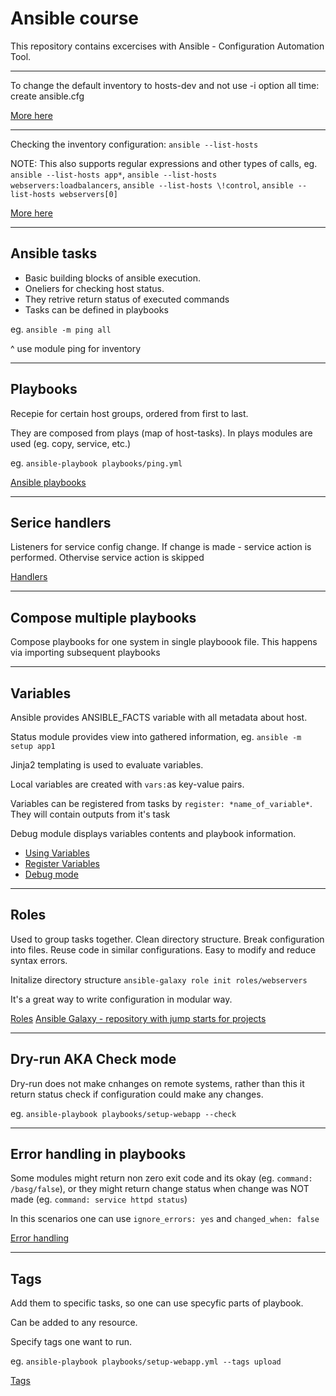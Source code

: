 # Ansible course

This repository contains excercises with Ansible - Configuration Automation Tool.

<hr>

To change the default inventory to hosts-dev and not use -i option all time: create ansible.cfg

[More here](https://docs.ansible.com/ansible/latest/reference_appendices/config.html#ansible-configuration-settings)

<hr>

Checking the inventory configuration: `ansible --list-hosts`

NOTE: This also supports regular expressions and other types of calls, eg. `ansible --list-hosts app*`, `ansible --list-hosts webservers:loadbalancers`, `ansible --list-hosts \!control`, `ansible --list-hosts webservers[0]`

[More here](https://docs.ansible.com/ansible/latest/inventory_guide/intro_patterns.html)

<hr>

## Ansible tasks

* Basic building blocks of ansible execution.
* Oneliers for checking host status.
* They retrive return status of executed commands
* Tasks can be defined in playbooks

eg. `ansible -m ping all`

^ use module ping for inventory

<hr>

## Playbooks

Recepie for certain host groups, ordered from first to last.

They are composed from plays (map of host-tasks). In plays modules are used (eg. copy, service, etc.)

eg. `ansible-playbook playbooks/ping.yml`

[Ansible playbooks](https://docs.ansible.com/ansible/latest/playbook_guide/playbooks_intro.html)

<hr>

## Serice handlers

Listeners for service config change. If change is made - service action is performed. Othervise service action is skipped

[Handlers](https://docs.ansible.com/ansible/latest/playbook_guide/playbooks_handlers.html)

<hr>

## Compose multiple playbooks

Compose playbooks for one system in single playboook file. This happens via importing subsequent playbooks

<hr>

## Variables

Ansible provides ANSIBLE_FACTS variable with all metadata about host.  

Status module provides view into gathered information, eg. `ansible -m setup app1`  

Jinja2 templating is used to evaluate variables.

Local variables are created with `vars:`as key-value pairs. 

Variables can be registered from tasks by `register: *name_of_variable*`. They will contain outputs from it's task

Debug module displays variables contents and playbook information.  

* [Using Variables](https://docs.ansible.com/ansible/latest/playbook_guide/playbooks_variables.html)
* [Register Variables](https://docs.ansible.com/ansible/latest/playbook_guide/playbooks_variables.html#registering-variables)
* [Debug mode](https://docs.ansible.com/ansible/latest/collections/ansible/builtin/debug_module.html)

<hr>

## Roles

Used to group tasks together. Clean directory structure. Break configuration into files. Reuse code in similar configurations. Easy to modify and reduce syntax errors.

Initalize directory structure `ansible-galaxy role init roles/webservers`

It's a great way to write configuration in modular way.

[Roles](https://docs.ansible.com/ansible/latest/playbook_guide/playbooks_reuse_roles.html)
[Ansible Galaxy - repository with jump starts for projects](https://galaxy.ansible.com/ui/)

<hr>

## Dry-run AKA Check mode

Dry-run does not make cnhanges on remote systems, rather than this it return status check if configuration could make any changes.

eg. `ansible-playbook playbooks/setup-webapp --check`

<hr>

## Error handling in playbooks

Some modules might return non zero exit code and its okay (eg. `command: /basg/false`), or they might return change status when change was NOT made (eg. `command: service httpd status`)

In this scenarios one can use `ignore_errors: yes` and `changed_when: false`

[Error handling](https://docs.ansible.com/ansible/latest/playbook_guide/playbooks_error_handling.html)

<hr>

## Tags

Add them to specific tasks, so one can use specyfic parts of playbook.

Can be added to any resource.

Specify tags one want to run.

eg. `ansible-playbook playbooks/setup-webapp.yml --tags upload`

[Tags](https://docs.ansible.com/ansible/latest/playbook_guide/playbooks_tags.html)